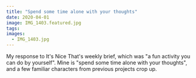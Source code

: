 ```yaml
---
title: "Spend some time alone with your thoughts"
date: 2020-04-01
image: IMG_1403.featured.jpg
tags:
images:
  - IMG_1403.jpg
---
```


My response to It's Nice That's weekly brief, which was "a fun activity you can do by yourself". Mine is "spend some time alone with your thoughts", and a few familiar characters from previous projects crop up.
